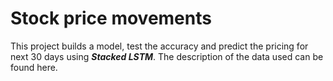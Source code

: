 # Stock price movements
This project builds a model, test the accuracy and predict the pricing for next 30 days using **_Stacked LSTM_**. The description of the data used can be found here.

#### 
